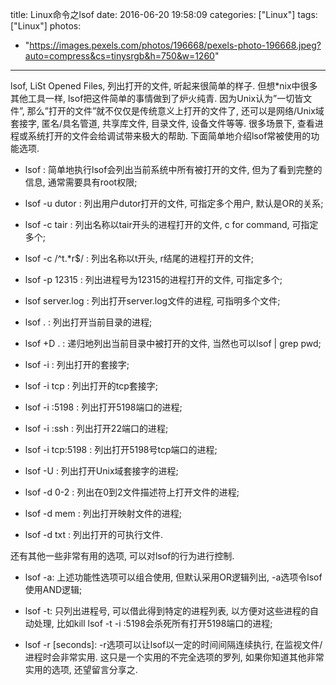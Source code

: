 title: Linux命令之lsof
date: 2016-06-20 19:58:09
categories: ["Linux"]
tags: ["Linux"]
photos:
  - "https://images.pexels.com/photos/196668/pexels-photo-196668.jpeg?auto=compress&cs=tinysrgb&h=750&w=1260"
---
lsof, LiSt Opened Files, 列出打开的文件, 听起来很简单的样子. 但想*nix中很多其他工具一样, lsof把这件简单的事情做到了炉火纯青. 因为Unix认为”一切皆文件”, 那么”打开的文件”就不仅仅是传统意义上打开的文件了, 还可以是网络/Unix域套接字, 匿名/具名管道, 共享库文件, 目录文件, 设备文件等等. 很多场景下, 查看进程或系统打开的文件会给调试带来极大的帮助. 下面简单地介绍lsof常被使用的功能选项.

* lsof : 简单地执行lsof会列出当前系统中所有被打开的文件, 但为了看到完整的信息, 通常需要具有root权限;

* lsof -u dutor : 列出用户dutor打开的文件, 可指定多个用户, 默认是OR的关系;

* lsof -c tair : 列出名称以tair开头的进程打开的文件, c for command, 可指定多个;

* lsof -c /^t.*r$/ : 列出名称以t开头, r结尾的进程打开的文件;

* lsof -p 12315 : 列出进程号为12315的进程打开的文件, 可指定多个;

* lsof server.log : 列出打开server.log文件的进程, 可指明多个文件;

* lsof . : 列出打开当前目录的进程;

* lsof +D . : 递归地列出当前目录中被打开的文件, 当然也可以lsof | grep pwd;

* lsof -i : 列出打开的套接字;

* lsof -i tcp : 列出打开的tcp套接字;

* lsof -i :5198 : 列出打开5198端口的进程;

* lsof -i :ssh : 列出打开22端口的进程;

* lsof -i tcp:5198 : 列出打开5198号tcp端口的进程;

* lsof -U : 列出打开Unix域套接字的进程;

* lsof -d 0-2 : 列出在0到2文件描述符上打开文件的进程;

* lsof -d mem : 列出打开映射文件的进程;

* lsof -d txt : 列出打开的可执行文件.

还有其他一些非常有用的选项, 可以对lsof的行为进行控制.

* lsof -a: 上述功能性选项可以组合使用, 但默认采用OR逻辑列出, -a选项令lsof使用AND逻辑;

* lsof -t: 只列出进程号, 可以借此得到特定的进程列表, 以方便对这些进程的自动处理, 比如kill lsof -t -i :5198会杀死所有打开5198端口的进程;

* lsof -r [seconds]: -r选项可以让lsof以一定的时间间隔连续执行, 在监视文件/进程时会非常实用.
这只是一个实用的不完全选项的罗列, 如果你知道其他非常实用的选项, 还望留言分享之.
